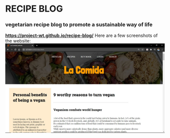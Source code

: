 # **RECIPE BLOG**
### vegetarian recipe blog to promote a sustainable way of life
**https://project-wt.github.io/recipe-blog/**
Here are a few screenshots of the website:
![ARTICLE_PAGE](Screenshots/article.JPG)

